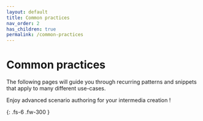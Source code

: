 ```yaml
---
layout: default
title: Common practices
nav_order: 2
has_children: true
permalink: /common-practices
---
```


# Common practices

The following pages will guide you through recurring patterns and snippets that apply to many different use-cases.

Enjoy advanced scenario authoring for your intermedia creation !

{: .fs-6 .fw-300 }
